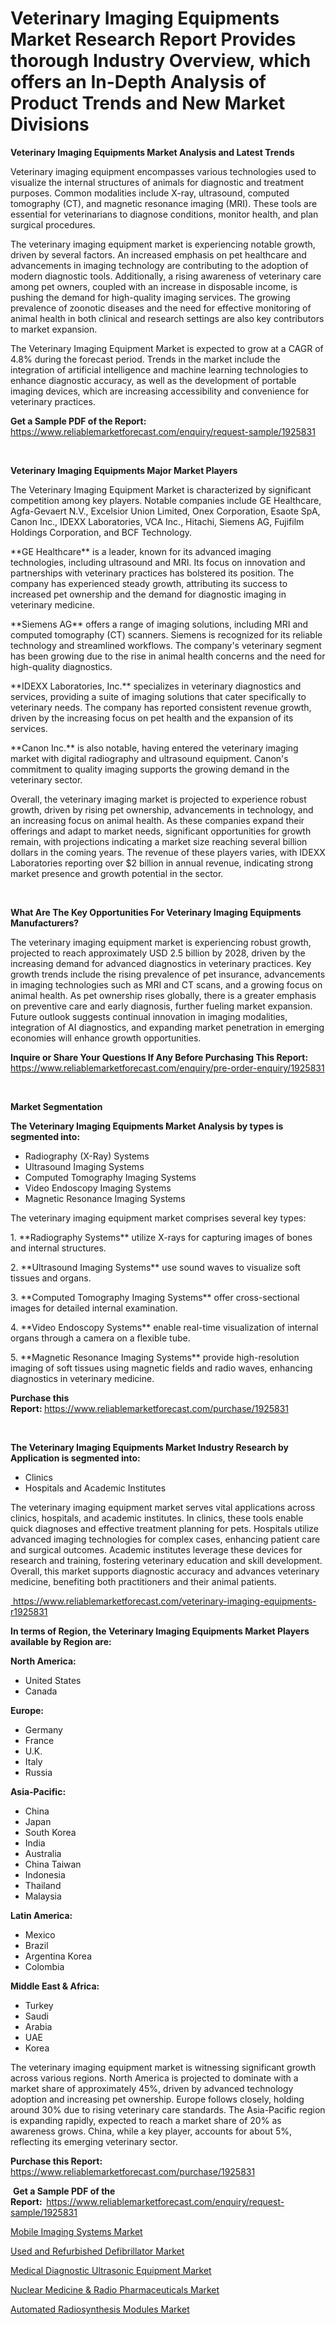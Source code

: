 <p><h1>Veterinary Imaging Equipments Market Research Report Provides thorough Industry Overview, which offers an In-Depth Analysis of Product Trends and New Market Divisions</h1></p><p><strong>Veterinary Imaging Equipments Market Analysis and Latest Trends</strong></p>
<p><p>Veterinary imaging equipment encompasses various technologies used to visualize the internal structures of animals for diagnostic and treatment purposes. Common modalities include X-ray, ultrasound, computed tomography (CT), and magnetic resonance imaging (MRI). These tools are essential for veterinarians to diagnose conditions, monitor health, and plan surgical procedures.</p><p>The veterinary imaging equipment market is experiencing notable growth, driven by several factors. An increased emphasis on pet healthcare and advancements in imaging technology are contributing to the adoption of modern diagnostic tools. Additionally, a rising awareness of veterinary care among pet owners, coupled with an increase in disposable income, is pushing the demand for high-quality imaging services. The growing prevalence of zoonotic diseases and the need for effective monitoring of animal health in both clinical and research settings are also key contributors to market expansion.</p><p>The Veterinary Imaging Equipment Market is expected to grow at a CAGR of 4.8% during the forecast period. Trends in the market include the integration of artificial intelligence and machine learning technologies to enhance diagnostic accuracy, as well as the development of portable imaging devices, which are increasing accessibility and convenience for veterinary practices.</p></p>
<p><strong>Get a Sample PDF of the Report:&nbsp;</strong> <a href="https://www.reliablemarketforecast.com/enquiry/request-sample/1925831?utm_campaign=1097&utm_medium=2&utm_source=Github&utm_content=ia&utm_term=28032025&utm_id=veterinary-imaging-equipments">https://www.reliablemarketforecast.com/enquiry/request-sample/1925831</a></p>
<p>&nbsp;</p>
<p><strong>Veterinary Imaging Equipments Major Market Players</strong></p>
<p><p>The Veterinary Imaging Equipment Market is characterized by significant competition among key players. Notable companies include GE Healthcare, Agfa-Gevaert N.V., Excelsior Union Limited, Onex Corporation, Esaote SpA, Canon Inc., IDEXX Laboratories, VCA Inc., Hitachi, Siemens AG, Fujifilm Holdings Corporation, and BCF Technology.</p><p>**GE Healthcare** is a leader, known for its advanced imaging technologies, including ultrasound and MRI. Its focus on innovation and partnerships with veterinary practices has bolstered its position. The company has experienced steady growth, attributing its success to increased pet ownership and the demand for diagnostic imaging in veterinary medicine.</p><p>**Siemens AG** offers a range of imaging solutions, including MRI and computed tomography (CT) scanners. Siemens is recognized for its reliable technology and streamlined workflows. The company's veterinary segment has been growing due to the rise in animal health concerns and the need for high-quality diagnostics.</p><p>**IDEXX Laboratories, Inc.** specializes in veterinary diagnostics and services, providing a suite of imaging solutions that cater specifically to veterinary needs. The company has reported consistent revenue growth, driven by the increasing focus on pet health and the expansion of its services.</p><p>**Canon Inc.** is also notable, having entered the veterinary imaging market with digital radiography and ultrasound equipment. Canon's commitment to quality imaging supports the growing demand in the veterinary sector.</p><p>Overall, the veterinary imaging market is projected to experience robust growth, driven by rising pet ownership, advancements in technology, and an increasing focus on animal health. As these companies expand their offerings and adapt to market needs, significant opportunities for growth remain, with projections indicating a market size reaching several billion dollars in the coming years. The revenue of these players varies, with IDEXX Laboratories reporting over $2 billion in annual revenue, indicating strong market presence and growth potential in the sector.</p></p>
<p>&nbsp;</p>
<p><strong>What Are The Key Opportunities For Veterinary Imaging Equipments Manufacturers?</strong></p>
<p><p>The veterinary imaging equipment market is experiencing robust growth, projected to reach approximately USD 2.5 billion by 2028, driven by the increasing demand for advanced diagnostics in veterinary practices. Key growth trends include the rising prevalence of pet insurance, advancements in imaging technologies such as MRI and CT scans, and a growing focus on animal health. As pet ownership rises globally, there is a greater emphasis on preventive care and early diagnosis, further fueling market expansion. Future outlook suggests continual innovation in imaging modalities, integration of AI diagnostics, and expanding market penetration in emerging economies will enhance growth opportunities.</p></p>
<p><strong>Inquire or Share Your Questions If Any Before Purchasing This Report:</strong> <a href="https://www.reliablemarketforecast.com/enquiry/pre-order-enquiry/1925831?utm_campaign=1097&utm_medium=2&utm_source=Github&utm_content=ia&utm_term=28032025&utm_id=veterinary-imaging-equipments">https://www.reliablemarketforecast.com/enquiry/pre-order-enquiry/1925831</a></p>
<p>&nbsp;</p>
<p><strong>Market Segmentation</strong></p>
<p><strong>The Veterinary Imaging Equipments Market Analysis by types is segmented into:</strong></p>
<p><ul><li>Radiography (X-Ray) Systems</li><li>Ultrasound Imaging Systems</li><li>Computed Tomography Imaging Systems</li><li>Video Endoscopy Imaging Systems</li><li>Magnetic Resonance Imaging Systems</li></ul></p>
<p><p>The veterinary imaging equipment market comprises several key types: </p><p>1. **Radiography Systems** utilize X-rays for capturing images of bones and internal structures. </p><p>2. **Ultrasound Imaging Systems** use sound waves to visualize soft tissues and organs. </p><p>3. **Computed Tomography Imaging Systems** offer cross-sectional images for detailed internal examination. </p><p>4. **Video Endoscopy Systems** enable real-time visualization of internal organs through a camera on a flexible tube. </p><p>5. **Magnetic Resonance Imaging Systems** provide high-resolution imaging of soft tissues using magnetic fields and radio waves, enhancing diagnostics in veterinary medicine.</p></p>
<p><strong>Purchase this Report:&nbsp;</strong><a href="https://www.reliablemarketforecast.com/purchase/1925831?utm_campaign=1097&utm_medium=2&utm_source=Github&utm_content=ia&utm_term=28032025&utm_id=veterinary-imaging-equipments">https://www.reliablemarketforecast.com/purchase/1925831</a></p>
<p>&nbsp;</p>
<p><strong>The Veterinary Imaging Equipments Market Industry Research by Application is segmented into:</strong></p>
<p><ul><li>Clinics</li><li>Hospitals and Academic Institutes</li></ul></p>
<p><p>The veterinary imaging equipment market serves vital applications across clinics, hospitals, and academic institutes. In clinics, these tools enable quick diagnoses and effective treatment planning for pets. Hospitals utilize advanced imaging technologies for complex cases, enhancing patient care and surgical outcomes. Academic institutes leverage these devices for research and training, fostering veterinary education and skill development. Overall, this market supports diagnostic accuracy and advances veterinary medicine, benefiting both practitioners and their animal patients.</p></p>
<p><a href="https://www.reliablemarketforecast.com/veterinary-imaging-equipments-r1925831?utm_campaign=1097&utm_medium=2&utm_source=Github&utm_content=ia&utm_term=28032025&utm_id=veterinary-imaging-equipments">&nbsp;https://www.reliablemarketforecast.com/veterinary-imaging-equipments-r1925831</a></p>
<p><strong>In terms of Region, the Veterinary Imaging Equipments Market Players available by Region are:</strong></p>
<p>
    <p> <strong> North America: </strong>
        <ul>
            <li>United States</li>
            <li>Canada</li>
        </ul>
        </p> 
    <p> <strong> Europe: </strong>
        <ul>
            <li>Germany</li>
            <li>France</li>
            <li>U.K.</li>
            <li>Italy</li>
            <li>Russia</li>
        </ul>
        </p> 
    <p> <strong> Asia-Pacific: </strong>
        <ul>
            <li>China</li>
            <li>Japan</li>
            <li>South Korea</li>
            <li>India</li>
            <li>Australia</li>
            <li>China Taiwan</li>
            <li>Indonesia</li>
            <li>Thailand</li>
            <li>Malaysia</li>
        </ul>
        </p> 
    <p> <strong> Latin America: </strong>
        <ul>
            <li>Mexico</li>
            <li>Brazil</li>
            <li>Argentina Korea</li>
            <li>Colombia</li>
        </ul>
        </p> 
    <p> <strong> Middle East & Africa: </strong>
        <ul>
            <li>Turkey</li>
            <li>Saudi</li>
            <li>Arabia</li>
            <li>UAE</li>
            <li>Korea</li>
        </ul>
    </p>
    </p>
<p><p>The veterinary imaging equipment market is witnessing significant growth across various regions. North America is projected to dominate with a market share of approximately 45%, driven by advanced technology adoption and increasing pet ownership. Europe follows closely, holding around 30% due to rising veterinary care standards. The Asia-Pacific region is expanding rapidly, expected to reach a market share of 20% as awareness grows. China, while a key player, accounts for about 5%, reflecting its emerging veterinary sector.</p></p>
<p><strong>Purchase this Report: </strong><a href="https://www.reliablemarketforecast.com/purchase/1925831?utm_campaign=1097&utm_medium=2&utm_source=Github&utm_content=ia&utm_term=28032025&utm_id=veterinary-imaging-equipments">https://www.reliablemarketforecast.com/purchase/1925831</a></p>
<p>&nbsp;<strong>Get a Sample PDF of the Report:&nbsp;&nbsp;</strong><a href="https://www.reliablemarketforecast.com/enquiry/request-sample/1925831?utm_campaign=1097&utm_medium=2&utm_source=Github&utm_content=ia&utm_term=28032025&utm_id=veterinary-imaging-equipments">https://www.reliablemarketforecast.com/enquiry/request-sample/1925831</a></p>
<p><strong></strong></p>
<p><p><a href="https://github.com/ocambdidarhz/Market-Research-Report-List-1/blob/main/mobile-imaging-systems-market.md?utm_campaign=1097&utm_medium=2&utm_source=Github&utm_content=ia&utm_term=28032025&utm_id=veterinary-imaging-equipments">Mobile Imaging Systems Market</a></p><p><a href="https://github.com/aslinalirey9/Market-Research-Report-List-1/blob/main/used-and-refurbished-defibrillator-market.md?utm_campaign=1097&utm_medium=2&utm_source=Github&utm_content=ia&utm_term=28032025&utm_id=veterinary-imaging-equipments">Used and Refurbished Defibrillator Market</a></p><p><a href="https://github.com/ajegiobitsa/Market-Research-Report-List-1/blob/main/medical-diagnostic-ultrasonic-equipment-market.md?utm_campaign=1097&utm_medium=2&utm_source=Github&utm_content=ia&utm_term=28032025&utm_id=veterinary-imaging-equipments">Medical Diagnostic Ultrasonic Equipment Market</a></p><p><a href="https://github.com/arifasabeygb/Market-Research-Report-List-1/blob/main/nuclear-medicine-radio-pharmaceuticals-market.md?utm_campaign=1097&utm_medium=2&utm_source=Github&utm_content=ia&utm_term=28032025&utm_id=veterinary-imaging-equipments">Nuclear Medicine & Radio Pharmaceuticals Market</a></p><p><a href="https://github.com/oshodikurc/Market-Research-Report-List-1/blob/main/automated-radiosynthesis-modules-market.md?utm_campaign=1097&utm_medium=2&utm_source=Github&utm_content=ia&utm_term=28032025&utm_id=veterinary-imaging-equipments">Automated Radiosynthesis Modules Market</a></p></p>